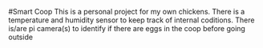 #Smart Coop
This is a personal project for my own chickens. There is a temperature and humidity
sensor to keep track of internal coditions. There is/are pi camera(s) to identify 
if there are eggs in the coop before going outside